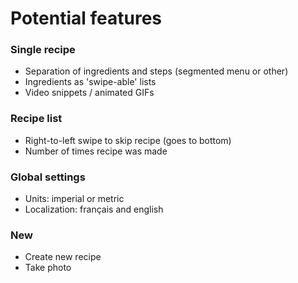 # Potential features

### Single recipe
- Separation of ingredients and steps (segmented menu or other)
- Ingredients as 'swipe-able' lists
- Video snippets / animated GIFs

### Recipe list
- Right-to-left swipe to skip recipe (goes to bottom)
- Number of times recipe was made

### Global settings
- Units: imperial or metric
- Localization: français and english

### New
- Create new recipe
- Take photo